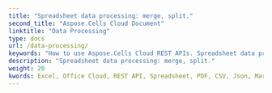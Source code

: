 ```yaml
---
title: "Spreadsheet data processing: merge, split."
second_title: "Aspose.Cells Cloud Document"
linktitle: "Data Processing"
type: docs
url: /data-processing/
keywords: "How to use Aspose.Cells Cloud REST APIs. Spreadsheet data processing: merge, split. Office Excel 2016,  Office Excel 2019,office Excel 365."
description: "Spreadsheet data processing: merge, split."
weight: 20
kwords: Excel, Office Cloud, REST API, Spreadsheet, PDF, CSV, Json, Markdown, Developer Guide
---
```



